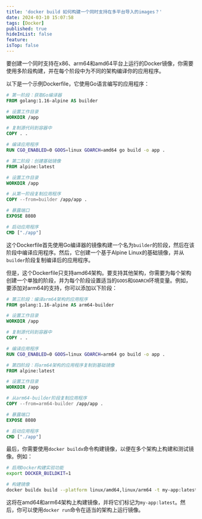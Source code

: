 ```yaml
---
title: 'docker build 如何构建一个同时支持在多平台导入的images？'
date: 2024-03-10 15:07:58
tags: [Docker]
published: true
hideInList: false
feature: 
isTop: false
---
```

要创建一个同时支持在x86、arm64和amd64平台上运行的Docker镜像，你需要使用多阶段构建，并在每个阶段中为不同的架构编译你的应用程序。

以下是一个示例Dockerfile，它使用Go语言编写的应用程序：

```dockerfile
# 第一阶段：获取Go编译器
FROM golang:1.16-alpine AS builder

# 设置工作目录
WORKDIR /app

# 复制源代码到容器中
COPY . .

# 编译应用程序
RUN CGO_ENABLED=0 GOOS=linux GOARCH=amd64 go build -o app .

# 第二阶段：创建基础镜像
FROM alpine:latest

# 设置工作目录
WORKDIR /app

# 从第一阶段复制应用程序
COPY --from=builder /app/app .

# 暴露端口
EXPOSE 8080

# 启动应用程序
CMD ["./app"]
```

这个Dockerfile首先使用Go编译器的镜像构建一个名为`builder`的阶段，然后在该阶段中编译应用程序。然后，它创建一个基于Alpine Linux的基础镜像，并从`builder`阶段复制编译后的应用程序。

但是，这个Dockerfile只支持amd64架构。要支持其他架构，你需要为每个架构创建一个单独的阶段，并为每个阶段设置适当的`GOOS`和`GOARCH`环境变量。例如，要添加对arm64的支持，你可以添加以下阶段：

```dockerfile
# 第三阶段：编译arm64架构的应用程序
FROM golang:1.16-alpine AS arm64-builder

# 设置工作目录
WORKDIR /app

# 复制源代码到容器中
COPY . .

# 编译应用程序
RUN CGO_ENABLED=0 GOOS=linux GOARCH=arm64 go build -o app .

# 第四阶段：将arm64架构的应用程序复制到基础镜像
FROM alpine:latest

# 设置工作目录
WORKDIR /app

# 从arm64-builder阶段复制应用程序
COPY --from=arm64-builder /app/app .

# 暴露端口
EXPOSE 8080

# 启动应用程序
CMD ["./app"]
```

最后，你需要使用`docker buildx`命令构建镜像，以便在多个架构上构建和测试镜像。例如：

```bash
# 启用Docker构建实验功能
export DOCKER_BUILDKIT=1

# 构建镜像
docker buildx build --platform linux/amd64,linux/arm64 -t my-app:latest .
```

这将在amd64和arm64架构上构建镜像，并将它们标记为`my-app:latest`。然后，你可以使用`docker run`命令在适当的架构上运行镜像。